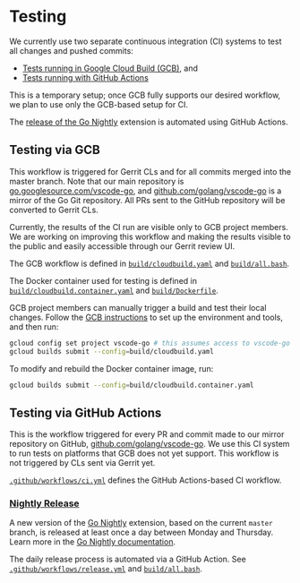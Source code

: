 # Testing

We currently use two separate continuous integration (CI) systems to test all changes and pushed commits:

* [Tests running in Google Cloud Build (GCB)](#testing-via-gcb), and
* [Tests running with GitHub Actions](#testing-via-github-actions)

This is a temporary setup; once GCB fully supports our desired workflow, we plan to use only the GCB-based setup for CI.

The [release of the Go Nightly](#nightly-release) extension is automated using GitHub Actions.

## Testing via GCB

This workflow is triggered for Gerrit CLs and for all  commits merged into the master branch. Note that our main repository is [go.googlesource.com/vscode-go](https://go.googlesource.com/vscode-go), and
[github.com/golang/vscode-go](https://github.com/golang/vscode-go) is a mirror of the Go Git repository. All PRs sent to the GitHub repository will be converted to Gerrit CLs.

Currently, the results of the CI run are visible only to GCB  project members. We are working on improving this workflow and making the results visible to the public and easily accessible through our Gerrit review UI.

The GCB workflow is defined in [`build/cloudbuild.yaml`](../build/cloudbuild.yaml) and [`build/all.bash`](../build/all.bash).

The Docker container used for testing is defined in [`build/cloudbuild.container.yaml`](../build/cloudbuild.container.yaml) and [`build/Dockerfile`](../build/Dockerfile).

GCB project members can manually trigger a build and test their local changes. Follow the [GCB instructions](https://cloud.google.com/cloud-build/docs/running-builds/start-build-manually) to set up the environment and tools, and then run:

```bash
gcloud config set project vscode-go # this assumes access to vscode-go GCB project. If you encounter an access related error, please file an issue.
gcloud builds submit --config=build/cloudbuild.yaml
```

To modify and rebuild the Docker container image, run:

```bash
gcloud builds submit --config=build/cloudbuild.container.yaml
```

## Testing via GitHub Actions

This is the workflow triggered for every PR and commit made to our mirror repository on GitHub, [github.com/golang/vscode-go](https://github.com/golang/vscode-go). We use this CI system to run tests on platforms that GCB does not yet support. This workflow is not triggered by CLs sent via Gerrit yet.

[`.github/workflows/ci.yml`](../.github/workflows/ci.yml) defines the GitHub Actions-based CI workflow.

### [Nightly Release](nightly.md)

A new version of the [Go Nightly](nightly.md) extension, based on the current `master` branch, is released at least once a day between Monday and Thursday. Learn more in the [Go Nightly documentation](nightly.md).

The daily release process is automated via a GitHub Action. See [`.github/workflows/release.yml`](../.github/workflows/release.yml) and [`build/all.bash`](../build/all.bash).
